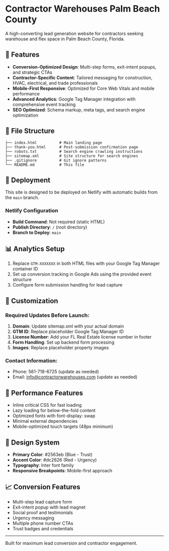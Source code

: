 # Contractor Warehouses Palm Beach County

A high-converting lead generation website for contractors seeking warehouse and flex space in Palm Beach County, Florida.

## 🎯 Features

- **Conversion-Optimized Design**: Multi-step forms, exit-intent popups, and strategic CTAs
- **Contractor-Specific Content**: Tailored messaging for construction, HVAC, electrical, and trade professionals
- **Mobile-First Responsive**: Optimized for Core Web Vitals and mobile performance
- **Advanced Analytics**: Google Tag Manager integration with comprehensive event tracking
- **SEO Optimized**: Schema markup, meta tags, and search engine optimization

## 📁 File Structure

```
├── index.html          # Main landing page
├── thank-you.html      # Post-submission confirmation page
├── robots.txt          # Search engine crawling instructions
├── sitemap.xml         # Site structure for search engines
├── .gitignore          # Git ignore patterns
└── README.md           # This file
```

## 🚀 Deployment

This site is designed to be deployed on Netlify with automatic builds from the `main` branch.

### Netlify Configuration

- **Build Command**: Not required (static HTML)
- **Publish Directory**: `/` (root directory)
- **Branch to Deploy**: `main`

## 📊 Analytics Setup

1. Replace `GTM-XXXXXXX` in both HTML files with your Google Tag Manager container ID
2. Set up conversion tracking in Google Ads using the provided event structure
3. Configure form submission handling for lead capture

## 🔧 Customization

### Required Updates Before Launch:

1. **Domain**: Update sitemap.xml with your actual domain
2. **GTM ID**: Replace placeholder Google Tag Manager ID
3. **License Number**: Add your FL Real Estate license number in footer
4. **Form Handling**: Set up backend form processing
5. **Images**: Replace placeholder property images

### Contact Information:
- Phone: 561-718-6725 (update as needed)
- Email: info@contractorwarehouses.com (update as needed)

## 📱 Performance Features

- Inline critical CSS for fast loading
- Lazy loading for below-the-fold content
- Optimized fonts with font-display: swap
- Minimal external dependencies
- Mobile-optimized touch targets (48px minimum)

## 🎨 Design System

- **Primary Color**: #2563eb (Blue - Trust)
- **Accent Color**: #dc2626 (Red - Urgency)
- **Typography**: Inter font family
- **Responsive Breakpoints**: Mobile-first approach

## 📈 Conversion Features

- Multi-step lead capture form
- Exit-intent popup with lead magnet
- Social proof and testimonials
- Urgency messaging
- Multiple phone number CTAs
- Trust badges and credentials

---

Built for maximum lead conversion and contractor engagement.
